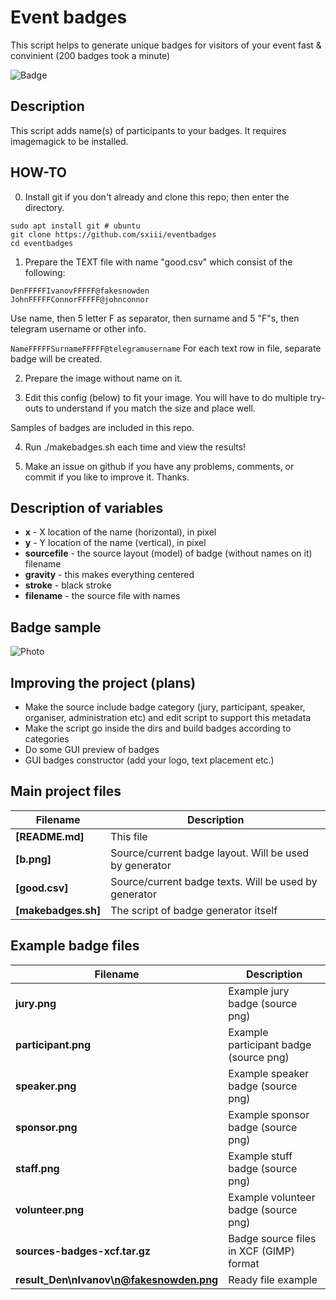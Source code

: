 # Event badges
This script helps to generate unique badges for visitors of your event fast &amp; convinient (200 badges took a minute)

![Badge](https://imgur.com/1Mf581u.png)

## Description
This script adds name(s) of participants to your badges. It requires imagemagick to be installed.

## HOW-TO

0) Install git if you don't already and clone this repo; then enter the directory.
```
sudo apt install git # ubuntu
git clone https://github.com/sxiii/eventbadges
cd eventbadges
```
1) Prepare the TEXT file with name "good.csv" which consist of the following:
```
DenFFFFFIvanovFFFFF@fakesnowden
JohnFFFFFConnorFFFFF@johnconnor
```
Use name, then 5 letter F as separator, then surname and 5 "F"s, then telegram username or other info.

`NameFFFFFSurnameFFFFF@telegramusername`
For each text row in file, separate badge will be created.

2) Prepare the image without name on it.

3) Edit this config (below) to fit your image. You will have to do multiple try-outs to understand if you match the size and place well. 

Samples of badges are included in this repo.

4) Run ./makebadges.sh each time and view the results!

5) Make an issue on github if you have any problems, comments, or commit if you like to improve it. Thanks.

## Description of variables
* **x** - X location of the name (horizontal), in pixel
* **y** - Y location of the name (vertical), in pixel
* **sourcefile** - the source layout (model) of badge (without names on it) filename
* **gravity** - this makes everything centered
* **stroke** - black stroke
* **filename** - the source file with names

## Badge sample
![Photo](https://imgur.com/EfLvSNZ.png)

## Improving the project (plans)
* Make the source include badge category (jury, participant, speaker, organiser, administration etc) and edit script to support this metadata
* Make the script go inside the dirs and build badges according to categories
* Do some GUI preview of badges
* GUI badges constructor (add your logo, text placement etc.)

## Main project files
**Filename** | **Description**
| - | - |
**[README.md]** 	  | This file
**[b.png]** 	      | Source/current badge layout. Will be used by generator
**[good.csv]** 	    | Source/current badge texts. Will be used by generator
**[makebadges.sh]** |The script of badge generator itself

## Example badge files
**Filename** | **Description**
| - | - |
**jury.png**          | Example jury badge (source png)
**participant.png** 	| Example participant badge (source png)
**speaker.png** 	    | Example speaker badge (source png)
**sponsor.png** 	    | Example sponsor badge (source png)
**staff.png** 	      | Example stuff badge (source png)
**volunteer.png**     | Example volunteer badge (source png)
**sources-badges-xcf.tar.gz**  | Badge source files in XCF (GIMP) format
**result_Den\nIvanov\n@fakesnowden.png** |	Ready file example

